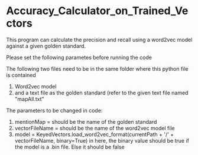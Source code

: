 # Accuracy_Calculator_on_Trained_Vectors
This program can calculate the precision and recall using a word2vec model against a given golden standard.

Please set the following parametes before running the code

The following two files need to be in the same folder where this python file is contained
1) Word2vec model
2) and a text file as the golden standard (refer to the given text file named "mapAll.txt"

The parameters to be changed in code:
1) mentionMap = should be the name of the golden standard
2) vectorFileName = should be the name of the word2vec model file
3) model = KeyedVectors.load_word2vec_format(currentPath + '/' + vectorFileName, binary=True)
    in here, the binary value should be true if the model is a .bin file. Else it should be false

